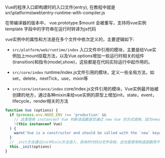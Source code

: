 Vue的程序入口即构建时的入口文件(entry), 在教程中就是 src\platforms\web\entry-runtime-with-compiler.js

在带编译器的版本中， vue.prototype.$mount 会被重写，支持将vue实例 template 字段中的字符串在运行时转译为js代码

vue实例中的属性和方法是在多个文件中依次定义的，主要逻辑如下:

- `src/platform/web/runtime/index` 入口文件中引用的模块，主要是给Vue实例加上mount挂载方法，以及Vue.options增加一些运行时相关的组件(transition)和指令(model,show)，这些都是在代码实际运行中起作用的。
- `src/core/index` runtime/index.js文件引用的模块，定义一些全局方法，如 set，delete，nextTick，use，mixin等

- `src/core/instance/index` core/index.js文件引用的模块，Vue实例最开始被创建的地方，通过各种mixin来给vue实例的原型上增加init，state，event，lifecycle，render相关的方法

```javascript
function Vue (options) {
  if (process.env.NODE_ENV !== 'production' &&
    // 这里使用 instanceof Vue 判断该函数是否通过 new Vue 的方式调用，因为new的时候会创建原型是Vue的对象，再执行构造函数中的代码，因此可以这样判断
    !(this instanceof Vue)
  ) {
    warn('Vue is a constructor and should be called with the `new` keyword')
  }
  // _init方法通过initMixin方法混入，具体的代码分文件存放，这也是使用构造函数而不是class的一个好处，即原型对象和属性的定义代码可以分多个文件存放
  this._init(options)
}
```